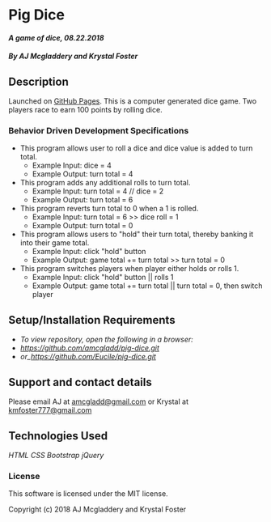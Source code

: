 # **Pig Dice**

#### _A game of dice, 08.22.2018_

##### By AJ Mcgladdery and Krystal Foster

## Description

Launched on [GitHub Pages](https://eucile.github.io/pig-dice/). This is a computer generated dice game. Two players race to earn 100 points by rolling dice.

### Behavior Driven Development Specifications


* This program allows user to roll a dice and dice value is added to turn total.
    * Example Input: dice = 4
    * Example Output: turn total = 4
* This program adds any additional rolls to turn total.
    * Example Input: turn total = 4 // dice = 2
    * Example Output: turn total = 6
* This program reverts turn total to 0 when a 1 is rolled.
    * Example Input: turn total = 6 >> dice roll = 1
    * Example Output: turn total = 0
* This program allows users to "hold" their turn total, thereby banking it into their game total.
    * Example Input: click "hold" button
    * Example Output: game total += turn total >> turn total = 0
* This program switches players when player either holds or rolls 1.
    * Example Input: click "hold" button || rolls 1
    * Example Output: game total += turn total || turn total = 0, then switch player



## Setup/Installation Requirements

* _To view repository, open the following in a browser:_
* _https://github.com/amcgladd/pig-dice.git_
* _or_https://github.com/Eucile/pig-dice.git_

## Support and contact details

Please email AJ at amcgladd@gmail.com or Krystal at kmfoster777@gmail.com

## Technologies Used

_HTML_
_CSS_
_Bootstrap_
_jQuery_

### License

This software is licensed under the MIT license.

Copyright (c) 2018 AJ Mcgladdery and Krystal Foster
